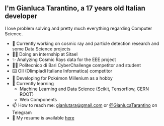 ## I'm Gianluca Tarantino, a 17 years old Italian developer

I love problem solving and pretty much everything regarding Computer Science.

- 🔭 Currently working on cosmic ray and particle detection research and some Data Science projects
- 👨‍💻 Doing an internship at Sitael
- ✨ Analyzing Cosmic Rays data for the EEE project
- 🧑‍🎓 Politecnico di Bari CyberChallenge competitor and student
- ⌨️ OII (Olimpiadi Italiane Informatica) competitor
- 🎈 Developing for Pokémon Millenium as a hobby
- 🌱 Currently learning
  - Machine Learning and Data Science (Scikit, Tensorflow, CERN ROOT)
  - Web Components
- 📫 How to reach me: gianlutara@gmail.com or [@GianlucaTarantino](https://t.me/GianlucaTarantino) on Telegram
- 📄 My resume is available [here](https://github.com/GianlucaTarantino/gianlucatarantino.github.io/raw/master/files/downloads/CV.pdf)

<!--
### Skills
- **Web Development**: I love Vanilla JS, but I know MERN and MEAN Stack too (I'm mostly a backend guy)
- **Desktop Development**: Node.JS (Electron), Golang, C++
- **Mobile Development**: Dart, Flutter, React Native
- **Embedded Development**: C/C++ with Arduino and STM boards, Python with Raspberry Pi
- **Object Oriented Programming and Functional Programming fundamentals**
- **Algorithm and Data Structures** (currently studying them)
--><!--
### Projects
- [**httcli**](https://github.com/gianlucatarantino/httcli), a simple CLI to make HTTP Requests
--><!--
### Tools
I mainly use Visual Studio Code for writing code, with Pylint and ESLint as linters. My main operating system is Clear Linux, on a Thinkpad X1 Carbon 1st Gen.
-->
### Stats

[![Gianluca's github stats](https://github-readme-stats.vercel.app/api?username=GianlucaTarantino)](https://github.com/GianlucaTarantino)

<!--
**GianlucaTarantino/GianlucaTarantino** is a ✨ _special_ ✨ repository because its `README.md` (this file) appears on your GitHub profile.

Here are some ideas to get you started:

- 🔭 I’m currently working on ...
- 🌱 I’m currently learning ...
- 👯 I’m looking to collaborate on ...
- 🤔 I’m looking for help with ...
- 💬 Ask me about ...
- 📫 How to reach me: ...
- 😄 Pronouns: ...
- ⚡ Fun fact: ...
[![Gianluca's github stats](https://github-readme-stats.vercel.app/api?username=GianlucaTarantino)](https://github.com/anuraghazra/github-readme-stats)
-->
